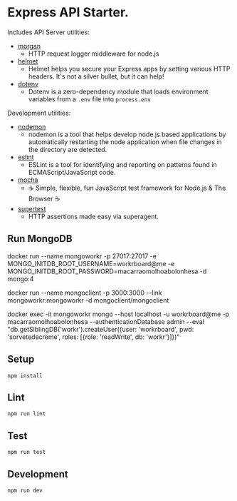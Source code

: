 # Express API Starter.

Includes API Server utilities:

* [morgan](https://www.npmjs.com/package/morgan)
  * HTTP request logger middleware for node.js
* [helmet](https://www.npmjs.com/package/helmet)
  * Helmet helps you secure your Express apps by setting various HTTP headers. It's not a silver bullet, but it can help!
* [dotenv](https://www.npmjs.com/package/dotenv)
  * Dotenv is a zero-dependency module that loads environment variables from a `.env` file into `process.env`

Development utilities:

* [nodemon](https://www.npmjs.com/package/nodemon)
  * nodemon is a tool that helps develop node.js based applications by automatically restarting the node application when file changes in the directory are detected.
* [eslint](https://www.npmjs.com/package/eslint)
  * ESLint is a tool for identifying and reporting on patterns found in ECMAScript/JavaScript code.
* [mocha](https://www.npmjs.com/package/mocha)
  * ☕️ Simple, flexible, fun JavaScript test framework for Node.js & The Browser ☕️
* [supertest](https://www.npmjs.com/package/supertest)
  * HTTP assertions made easy via superagent.

## Run MongoDB

docker run --name mongoworkr -p 27017:27017 -e MONGO_INITDB_ROOT_USERNAME=workrboard@me -e MONGO_INITDB_ROOT_PASSWORD=macarraomolhoabolonhesa -d mongo:4

docker run --name mongoclient -p 3000:3000 --link mongoworkr:mongoworkr -d mongoclient/mongoclient

docker exec -it mongoworkr mongo --host localhost -u workrboard@me -p macarraomolhoabolonhesa --authenticationDatabase admin --eval "db.getSiblingDB('workr').createUser({user: 'workrboard', pwd: 'sorvetedecreme', roles: [{role: 'readWrite', db: 'workr'}]})"

## Setup

```
npm install
```

## Lint

```
npm run lint
```

## Test

```
npm run test
```

## Development

```
npm run dev
```
